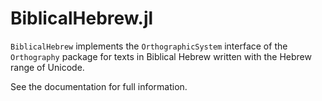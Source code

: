 # BiblicalHebrew.jl

`BiblicalHebrew` implements the `OrthographicSystem` interface of the `Orthography` package for texts in Biblical Hebrew written with the Hebrew range of Unicode.

See the documentation for full information.